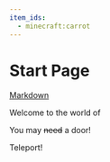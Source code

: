 ```yaml
---
item_ids:
  - minecraft:carrot
---
```


# Start Page

[Markdown](./markdown.md)

Welcome to the world of <ItemImage id="minecraft:stone" />

You may ~~need~~ a door!

<CommandLink command="/tp @s 0 90 0" title="Tooltip" close={true}>Teleport!</CommandLink>

<RecipeFor id="minecraft:oak_door" />
<Recipe id="minecraft:iron_nugget_from_blasting" />

<GameScene>
  <ImportStructure src="test.nbt" />
</GameScene>

<GameScene zoom="8">
  <ImportStructure src="end_portal.nbt" />
</GameScene>

